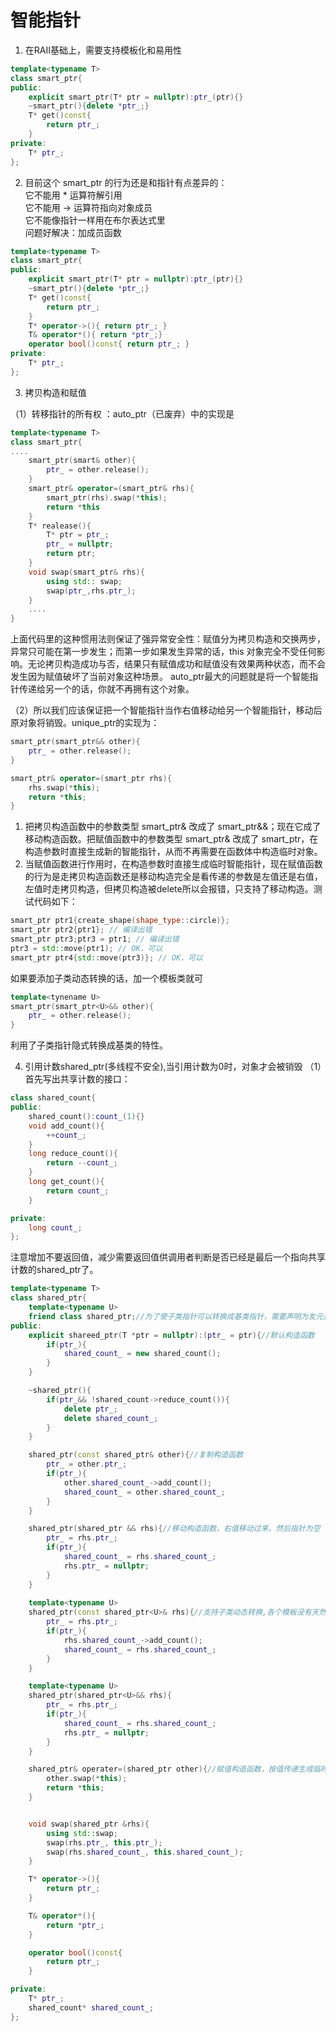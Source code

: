 <!--
 * @Author: zzzzztw
 * @Date: 2023-03-02 10:44:19
 * @LastEditors: Do not edit
 * @LastEditTime: 2023-03-02 16:23:24
 * @FilePath: /cpptest/modernC++/1.实现智能指针.md
-->
# 智能指针
1. 在RAII基础上，需要支持模板化和易用性
```cpp
template<typename T>
class smart_ptr{
public:
    explicit smart_ptr(T* ptr = nullptr):ptr_(ptr){}
    ~smart_ptr(){delete *ptr_;}
    T* get()const{
        return ptr_;
    }
private:
    T* ptr_;
};
```
2. 目前这个 smart_ptr 的行为还是和指针有点差异的：  
它不能用 * 运算符解引用  
它不能用 -> 运算符指向对象成员  
它不能像指针一样用在布尔表达式里  
问题好解决：加成员函数

```cpp
template<typename T>
class smart_ptr{
public:
    explicit smart_ptr(T* ptr = nullptr):ptr_(ptr){}
    ~smart_ptr(){delete *ptr_;}
    T* get()const{
        return ptr_;
    }
    T* operator->(){ return ptr_; }
    T& operator*(){ return *ptr_;}
    operator bool()const{ return ptr_; }
private:
    T* ptr_;
};
```
3. 拷贝构造和赋值

（1）转移指针的所有权 ：auto_ptr（已废弃）中的实现是
```cpp
template<typename T>
class smart_ptr{
....
    smart_ptr(smart& other){
        ptr_ = other.release();
    }
    smart_ptr& operator=(smart_ptr& rhs){
        smart_ptr(rhs).swap(*this);
        return *this
    }
    T* realease(){
        T* ptr = ptr_;
        ptr_ = nullptr;
        return ptr;
    }
    void swap(smart_ptr& rhs){
        using std:: swap;
        swap(ptr_,rhs.ptr_);
    }
    ....
}

```
上面代码里的这种惯用法则保证了强异常安全性：赋值分为拷贝构造和交换两步，异常只可能在第一步发生；而第一步如果发生异常的话，this 对象完全不受任何影响。无论拷贝构造成功与否，结果只有赋值成功和赋值没有效果两种状态，而不会发生因为赋值破坏了当前对象这种场景。
auto_ptr最大的问题就是将一个智能指针传递给另一个的话，你就不再拥有这个对象。  
  
（2）所以我们应该保证把一个智能指针当作右值移动给另一个智能指针，移动后原对象将销毁。unique_ptr的实现为：  
```cpp
smart_ptr(smart_ptr&& other){
    ptr_ = other.release();
}

smart_ptr& operator=(smart_ptr rhs){
    rhs.swap(*this);
    return *this;
}
```
1. 把拷贝构造函数中的参数类型 smart_ptr& 改成了 smart_ptr&&；现在它成了移动构造函数。把赋值函数中的参数类型 smart_ptr& 改成了 smart_ptr，在构造参数时直接生成新的智能指针，从而不再需要在函数体中构造临时对象。
2. 当赋值函数进行作用时，在构造参数时直接生成临时智能指针，现在赋值函数的行为是走拷贝构造函数还是移动构造完全是看传递的参数是左值还是右值，左值时走拷贝构造，但拷贝构造被delete所以会报错，只支持了移动构造。测试代码如下：
```cpp
smart_ptr ptr1{create_shape(shape_type::circle)};  
smart_ptr ptr2{ptr1}; // 编译出错  
smart_ptr ptr3;ptr3 = ptr1; // 编译出错  
ptr3 = std::move(ptr1); // OK，可以  
smart_ptr ptr4{std::move(ptr3)}; // OK，可以
```
如果要添加子类动态转换的话，加一个模板类就可
```cpp
template<tynename U>
smart_ptr(smart_ptr<U>&& other){
    ptr_ = other.release();
}
```
利用了子类指针隐式转换成基类的特性。

4. 引用计数shared_ptr(多线程不安全),当引用计数为0时，对象才会被销毁
（1）首先写出共享计数的接口：
```cpp
class shared_count{
public:
    shared_count():count_(1){}
    void add_count(){
        ++count_;
    }
    long reduce_count(){
        return --count_;
    }
    long get_count(){
        return count_;
    }

private:
    long count_;
};
```
注意增加不要返回值，减少需要返回值供调用者判断是否已经是最后一个指向共享计数的shared_ptr了。
```cpp
template<typename T>
class shared_ptr{
    template<typename U>
    friend class shared_ptr;//为了使子类指针可以转换成基类指针，需要声明为友元类来访问私有成员
public:
    explicit shareed_ptr(T *ptr = nullptr):(ptr_ = ptr){//默认构造函数
        if(ptr_){
            shared_count_ = new shared_count();
        }
    }

    ~shared_ptr(){
        if(ptr_&& !shared_count->reduce_count()){
            delete ptr_;
            delete shared_count_;
        }
    }

    shared_ptr(const shared_ptr& other){//复制构造函数
        ptr_ = other.ptr_;
        if(ptr_){
            other.shared_count_->add_count();
            shared_count_ = other.shared_count_;
        }
    }

    shared_ptr(shared_ptr && rhs){//移动构造函数，右值移动过来，然后指针为空
        ptr_ = rhs.ptr_;
        if(ptr_){
            shared_count_ = rhs.shared_count_;
            rhs.ptr_ = nullptr;
        }
    }
    
    template<typename U>
    shared_ptr(const shared_ptr<U>& rhs){//支持子类动态转换,各个模板没有天然的friend关系，所以为了访问rhs.ptr_我们需要把模板声明成友元类
        ptr_ = rhs.ptr_;
        if(ptr_){
            rhs.shared_count_->add_count();
            shared_count_ = rhs.shared_count_;
        }
    }

    template<typename U>
    shared_ptr(shared_ptr<U>&& rhs){
        ptr_ = rhs.ptr_;
        if(ptr_){
            shared_count_ = rhs.shared_count_;
            rhs.ptr_ = nullptr;
        }
    }   

    shared_ptr& operater=(shared_ptr other){//赋值构造函数，按值传递生成临时变量，在参数构造，调用swap，完成传递对象计数+1，函数完成后销毁，调用析构函数，原来对象计数-1
        other.swap(*this);
        return *this;
    }


    void swap(shared_ptr &rhs){
        using std::swap;
        swap(rhs.ptr_, this.ptr_);
        swap(rhs.shared_count_, this.shared_count_);
    }

    T* operator->(){
        return ptr_;
    }

    T& operator*(){
        return *ptr_;
    }

    operator bool()const{
        return ptr_;
    }

private:
    T* ptr_;
    shared_count* shared_count_;
};

```